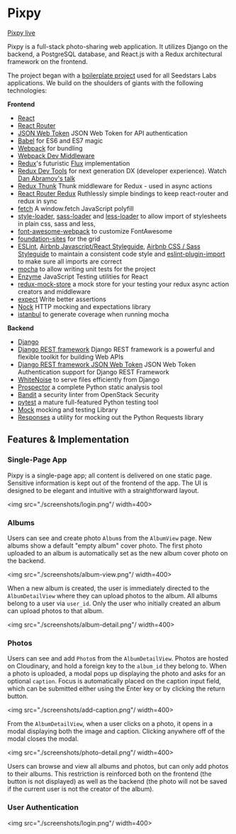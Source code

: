 # Pixpy

[Pixpy live][live]

[live]: http://www.pixpy.tech/

Pixpy is a full-stack photo-sharing web application. It utilizes Django on the backend, a PostgreSQL database, and React.js with a Redux architectural framework on the frontend.

The project began with a [boilerplate project][boilerplate] used for all Seedstars Labs applications. We build on the shoulders of giants with the following technologies:

[boilerplate]: https://github.com/Seedstars/django-react-redux-jwt-base

**Frontend**

* [React](https://github.com/facebook/react)
* [React Router](https://github.com/rackt/react-router)
* [JSON Web Token](https://www.npmjs.com/package/jsonwebtoken) JSON Web Token for API authentication
* [Babel](http://babeljs.io) for ES6 and ES7 magic
* [Webpack](http://webpack.github.io) for bundling
* [Webpack Dev Middleware](http://webpack.github.io/docs/webpack-dev-middleware.html)
* [Redux](https://github.com/rackt/redux)'s futuristic [Flux](https://facebook.github.io/react/blog/2014/05/06/flux.html) implementation
* [Redux Dev Tools](https://github.com/rackt/redux-devtools) for next generation DX (developer experience). Watch [Dan Abramov's talk](https://www.youtube.com/watch?v=xsSnOQynTHs)
* [Redux Thunk](https://github.com/gaearon/redux-thunk) Thunk middleware for Redux - used in async actions
* [React Router Redux](https://github.com/rackt/react-router-redux) Ruthlessly simple bindings to keep react-router and redux in sync
* [fetch](https://github.com/github/fetch) A window.fetch JavaScript polyfill
* [style-loader](https://github.com/webpack/style-loader), [sass-loader](https://github.com/jtangelder/sass-loader) and [less-loader](https://github.com/webpack/less-loader) to allow import of stylesheets in plain css, sass and less,
* [font-awesome-webpack](https://github.com/gowravshekar/font-awesome-webpack) to customize FontAwesome
* [foundation-sites](https://github.com/zurb/foundation-sites) for the grid
* [ESLint](http://eslint.org), [Airbnb Javascript/React Styleguide](https://github.com/airbnb/javascript), [Airbnb CSS / Sass Styleguide](https://github.com/airbnb/css) to maintain a consistent code style and [eslint-plugin-import](https://github.com/benmosher/eslint-plugin-import) to make sure all imports are correct
* [mocha](https://mochajs.org/) to allow writing unit tests for the project
* [Enzyme](http://airbnb.io/enzyme/) JavaScript Testing utilities for React
* [redux-mock-store](https://github.com/arnaudbenard/redux-mock-store) a mock store for your testing your redux async action creators and middleware
* [expect](https://github.com/mjackson/expect) Write better assertions
* [Nock](https://github.com/pgte/nock) HTTP mocking and expectations library
* [istanbul](https://github.com/gotwarlost/istanbul) to generate coverage when running mocha

**Backend**

* [Django](https://www.djangoproject.com/)
* [Django REST framework](http://www.django-rest-framework.org/) Django REST framework is a powerful and flexible toolkit for building Web APIs
* [Django REST framework JSON Web Token](http://getblimp.github.io/django-rest-framework-jwt/) JSON Web Token Authentication support for Django REST Framework
* [WhiteNoise](http://whitenoise.evans.io/en/latest/django.html) to serve files efficiently from Django
* [Prospector](http://prospector.landscape.io/en/master/) a complete Python static analysis tool
* [Bandit](https://github.com/openstack/bandit) a security linter from OpenStack Security
* [pytest](http://pytest.org/latest/) a mature full-featured Python testing tool
* [Mock](http://www.voidspace.org.uk/python/mock/) mocking and testing Library
* [Responses](https://github.com/getsentry/responses) a utility for mocking out the Python Requests library

## Features & Implementation

### Single-Page App

Pixpy is a single-page app; all content is delivered on one static page. Sensitive information is kept out of the frontend of the app. The UI is designed to be elegant and intuitive with a straightforward layout.

<img src="./screenshots/login.png"/ width=400>

### Albums

Users can see and create photo `Album`s from the `AlbumView` page. New albums show a default "empty album" cover photo. The first photo uploaded to an album is automatically set as the new album cover photo on the backend.

<img src="./screenshots/album-view.png"/ width=400>

When a new album is created, the user is immediately directed to the `AlbumDetailView` where they can upload photos to the album. All albums belong to a user via `user_id`. Only the user who initially created an album can upload photos to that album.

<img src="./screenshots/album-detail.png"/ width=400>

### Photos

Users can see and add `Photo`s from the `AlbumDetailView`. Photos are hosted on Cloudinary, and hold a foreign key to the `album_id` they belong to. When a photo is uploaded, a modal pops up displaying the photo and asks for an optional `caption`. Focus is automatically placed on the caption input field, which can be submitted either using the Enter key or by clicking the return button.

<img src="./screenshots/add-caption.png"/ width=400>

From the `AlbumDetailView`, when a user clicks on a photo, it opens in a modal displaying both the image and caption. Clicking anywhere off of the modal closes the modal.

<img src="./screenshots/photo-detail.png"/ width=400>

Users can browse and view all albums and photos, but can only add photos to their albums. This restriction is reinforced both on the frontend (the button is not displayed) as well as the backend (the photo will not be saved if the current user is not the creator of the album).

### User Authentication

<img src="./screenshots/login.png"/ width=400>
